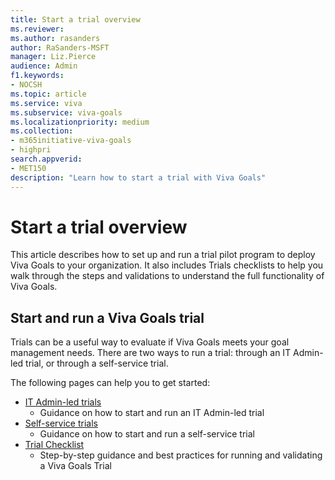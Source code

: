 ```yaml
---
title: Start a trial overview
ms.reviewer: 
ms.author: rasanders
author: RaSanders-MSFT
manager: Liz.Pierce
audience: Admin
f1.keywords:
- NOCSH
ms.topic: article
ms.service: viva
ms.subservice: viva-goals
ms.localizationpriority: medium
ms.collection:  
- m365initiative-viva-goals
- highpri  
search.appverid:
- MET150
description: "Learn how to start a trial with Viva Goals"
---
```


# Start a trial overview

This article describes how to set up and run a trial pilot program to deploy Viva Goals to your organization. It also includes Trials checklists to help you walk through the steps and validations to understand the full functionality of Viva Goals.  

## Start and run a Viva Goals trial

Trials can be a useful way to evaluate if Viva Goals meets your goal management needs. There are two ways to run a trial: through an IT Admin-led trial, or through a self-service trial.  

The following pages can help you to get started:

- [IT Admin-led trials](it-admin-trials.md)
    - Guidance on how to start and run an IT Admin-led trial 
- [Self-service trials](self-service-trials.md)
    - Guidance on how to start and run a self-service trial 
- [Trial Checklist](trials-checklist.md)
    - Step-by-step guidance and best practices for running and validating a Viva Goals Trial  